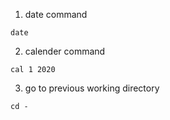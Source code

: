 1. date command 
```
date
```

2. calender command
```
cal 1 2020
```

3. go to previous working directory
```
cd -
```

